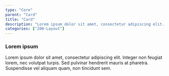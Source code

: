```yaml
---
type: "Core"
parent: "Card"
title: "Card"
description: "Lorem ipsum dolor sit amet, consectetur adipiscing elit. Nunc tempus laoreet leo sit amet iaculis."
categories: ["200-Layout"]
---
```


<demo>
  <div class="gatbsy_demo-inline">
    <div class="gatbsy_demo_item gatbsy_demo_preview" data-name="card">
      <div class="gatbsy_demo_source gatbsy_demo_source--from" data-lang="language-markup">
        <div class="card">
            <div class="card_design"></div>
            <div class="card_content">
              <h3>Lorem ipsum</h3>
              <p>Lorem ipsum dolor sit amet, consectetur adipiscing elit. Integer non feugiat lorem, nec volutpat turpis. Sed pulvinar hendrerit mauris at pharetra. Suspendisse vel aliquam quam, non tincidunt sem.</p>
            </div>
        </div>
      </div>
    </div>
  </div>
</demo>
